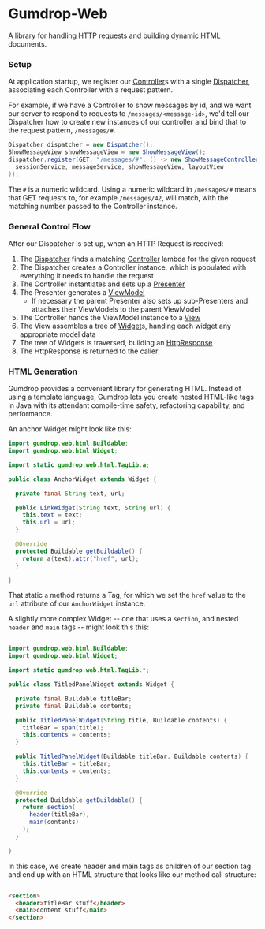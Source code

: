 # Gumdrop-Web

A library for handling HTTP requests and building dynamic HTML documents.

### Setup

At application startup, we register our [Controller](gumdrop/web/control/Controller.java)s with a single
[Dispatcher](gumdrop/web/control/Dispatcher.java), associating each Controller with a request pattern.

For example, if we have a Controller to show messages by id, and we want our server to respond to requests to
`/messages/<message-id>`, we'd tell our Dispatcher how to create new instances of our controller and bind that to the
request pattern, `/messages/#`.

```java
Dispatcher dispatcher = new Dispatcher();
ShowMessageView showMessageView = new ShowMessageView();
dispatcher.register(GET, "/messages/#", () -> new ShowMessageController(
  sessionService, messageService, showMessageView, layoutView
));
```

The `#` is a numeric wildcard. Using a numeric wildcard in `/messages/#` means that GET requests to, for example
`/messages/42`, will match, with the matching number passed to the Controller instance.

### General Control Flow

After our Dispatcher is set up, when an HTTP Request is received:

1. The [Dispatcher](gumdrop/web/control/Dispatcher.java) finds a matching
[Controller](gumdrop/web/control/Controller.java) lambda for the given request
2. The Dispatcher creates a Controller instance, which is populated with everything it needs to handle the request
3. The Controller instantiates and sets up a [Presenter](gumdrop/web/control/Presenter.java)
3. The Presenter generates a [ViewModel](gumdrop/web/html/ViewModel.java)
    * If necessary the parent Presenter also sets up sub-Presenters and attaches their ViewModels to the parent ViewModel
4. The Controller hands the ViewModel instance to a [View](gumdrop/web/html/View.java)
5. The View assembles a tree of [Widget](gumdrop/web/html/Widget.java)s, handing each widget any appropriate model data
6. The tree of Widgets is traversed, building an [HttpResponse](gumdrop/web/http/HttpResponse.java)
7. The HttpResponse is returned to the caller

### HTML Generation

Gumdrop provides a convenient library for generating HTML. Instead of using a template language, Gumdrop lets you create
nested HTML-like tags in Java with its attendant compile-time safety, refactoring capability, and performance.

An anchor Widget might look like this:

```java
import gumdrop.web.html.Buildable;
import gumdrop.web.html.Widget;

import static gumdrop.web.html.TagLib.a;

public class AnchorWidget extends Widget {

  private final String text, url;

  public LinkWidget(String text, String url) {
    this.text = text;
    this.url = url;
  }

  @Override
  protected Buildable getBuildable() {
    return a(text).attr("href", url);
  }

}
```

That static `a` method returns a Tag, for which we set the `href` value to the `url` attribute of our `AnchorWidget`
instance.

A slightly more complex Widget -- one that uses a `section`, and nested `header` and `main` tags -- might look this this:

```java

import gumdrop.web.html.Buildable;
import gumdrop.web.html.Widget;

import static gumdrop.web.html.TagLib.*;

public class TitledPanelWidget extends Widget {

  private final Buildable titleBar;
  private final Buildable contents;

  public TitledPanelWidget(String title, Buildable contents) {
    titleBar = span(title);
    this.contents = contents;
  }

  public TitledPanelWidget(Buildable titleBar, Buildable contents) {
    this.titleBar = titleBar;
    this.contents = contents;
  }

  @Override
  protected Buildable getBuildable() {
    return section(
      header(titleBar),
      main(contents)
    );
  }

}

```

In this case, we create header and main tags as children of our section tag and end up with an HTML structure that looks
like our method call structure:

```html

<section>
  <header>titleBar stuff</header>
  <main>content stuff</main>
</section>

```
